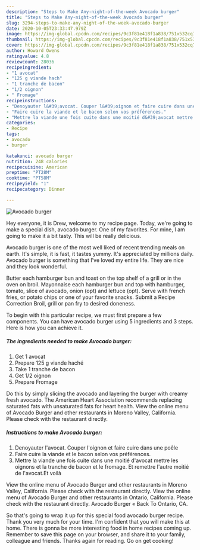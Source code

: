 ```yaml
---
description: "Steps to Make Any-night-of-the-week Avocado burger"
title: "Steps to Make Any-night-of-the-week Avocado burger"
slug: 3294-steps-to-make-any-night-of-the-week-avocado-burger
date: 2020-10-05T23:33:47.979Z
image: https://img-global.cpcdn.com/recipes/9c3f81e418f1a838/751x532cq70/avocado-burger-photo-principale-de-la-recette.jpg
thumbnail: https://img-global.cpcdn.com/recipes/9c3f81e418f1a838/751x532cq70/avocado-burger-photo-principale-de-la-recette.jpg
cover: https://img-global.cpcdn.com/recipes/9c3f81e418f1a838/751x532cq70/avocado-burger-photo-principale-de-la-recette.jpg
author: Howard Owens
ratingvalue: 4.8
reviewcount: 28036
recipeingredient:
- "1 avocat"
- "125 g viande hach"
- "1 tranche de bacon"
- "1/2 oignon"
- " Fromage"
recipeinstructions:
- "Denoyauter l&#39;avocat. Couper l&#39;oignon et faire cuire dans une poêle"
- "Faire cuire la viande et le bacon selon vos préférences."
- "Mettre la viande une fois cuite dans une moitié d&#39;avocat mettre les oignons et la tranche de bacon et le fromage. Et remettre l&#39;autre moitié de l&#39;avocat.Et voilà"
categories:
- Recipe
tags:
- avocado
- burger

katakunci: avocado burger 
nutrition: 248 calories
recipecuisine: American
preptime: "PT28M"
cooktime: "PT58M"
recipeyield: "1"
recipecategory: Dinner

---
```



![Avocado burger](https://img-global.cpcdn.com/recipes/9c3f81e418f1a838/751x532cq70/avocado-burger-photo-principale-de-la-recette.jpg)

Hey everyone, it is Drew, welcome to my recipe page. Today, we're going to make a special dish, avocado burger. One of my favorites. For mine, I am going to make it a bit tasty. This will be really delicious.

Avocado burger is one of the most well liked of recent trending meals on earth. It's simple, it is fast, it tastes yummy. It's appreciated by millions daily. Avocado burger is something that I've loved my entire life. They are nice and they look wonderful.

Butter each hamburger bun and toast on the top shelf of a grill or in the oven on broil. Mayonnaise each hamburger bun and top with hamburger, tomato, slice of avocado, onion (opt) and lettuce (opt). Serve with french fries, or potato chips or one of your favorite snacks. Submit a Recipe Correction Broil, grill or pan fry to desired doneness.


To begin with this particular recipe, we must first prepare a few components. You can have avocado burger using 5 ingredients and 3 steps. Here is how you can achieve it.

<!--inarticleads1-->

##### The ingredients needed to make Avocado burger:

1. Get 1 avocat
1. Prepare 125 g viande haché
1. Take 1 tranche de bacon
1. Get 1/2 oignon
1. Prepare  Fromage


Do this by simply slicing the avocado and layering the burger with creamy fresh avocado. The American Heart Association recommends replacing saturated fats with unsaturated fats for heart health. View the online menu of Avocado Burger and other restaurants in Moreno Valley, California. Please check with the restaurant directly. 

<!--inarticleads2-->

##### Instructions to make Avocado burger:

1. Denoyauter l&#39;avocat. Couper l&#39;oignon et faire cuire dans une poêle
1. Faire cuire la viande et le bacon selon vos préférences.
1. Mettre la viande une fois cuite dans une moitié d&#39;avocat mettre les oignons et la tranche de bacon et le fromage. Et remettre l&#39;autre moitié de l&#39;avocat.Et voilà


View the online menu of Avocado Burger and other restaurants in Moreno Valley, California. Please check with the restaurant directly. View the online menu of Avocado Burger and other restaurants in Ontario, California. Please check with the restaurant directly. Avocado Burger « Back To Ontario, CA. 

So that's going to wrap it up for this special food avocado burger recipe. Thank you very much for your time. I'm confident that you will make this at home. There is gonna be more interesting food in home recipes coming up. Remember to save this page on your browser, and share it to your family, colleague and friends. Thanks again for reading. Go on get cooking!
